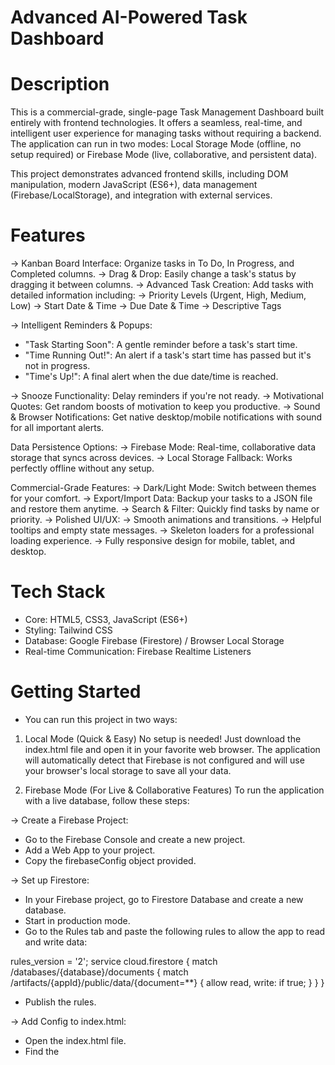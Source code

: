 # Advanced AI-Powered Task Dashboard
# Description
This is a commercial-grade, single-page Task Management Dashboard built entirely with frontend technologies. It offers a seamless, real-time, and intelligent user experience for managing tasks without requiring a backend. The application can run in two modes: Local Storage Mode (offline, no setup required) or Firebase Mode (live, collaborative, and persistent data).

This project demonstrates advanced frontend skills, including DOM manipulation, modern JavaScript (ES6+), data management (Firebase/LocalStorage), and integration with external services.

# Features
-> Kanban Board Interface: Organize tasks in To Do, In Progress, and Completed columns.
-> Drag & Drop: Easily change a task's status by dragging it between columns.
-> Advanced Task Creation: Add tasks with detailed information including:
-> Priority Levels (Urgent, High, Medium, Low)
-> Start Date & Time
-> Due Date & Time
-> Descriptive Tags

-> Intelligent Reminders & Popups:
* "Task Starting Soon": A gentle reminder before a task's start time.
* "Time Running Out!": An alert if a task's start time has passed but it's not in progress.
* "Time's Up!": A final alert when the due date/time is reached.

-> Snooze Functionality: Delay reminders if you're not ready.
-> Motivational Quotes: Get random boosts of motivation to keep you productive.
-> Sound & Browser Notifications: Get native desktop/mobile notifications with sound for all important alerts.

Data Persistence Options:
-> Firebase Mode: Real-time, collaborative data storage that syncs across devices.
-> Local Storage Fallback: Works perfectly offline without any setup.

Commercial-Grade Features:
-> Dark/Light Mode: Switch between themes for your comfort.
-> Export/Import Data: Backup your tasks to a JSON file and restore them anytime.
-> Search & Filter: Quickly find tasks by name or priority.
-> Polished UI/UX:
-> Smooth animations and transitions.
-> Helpful tooltips and empty state messages.
-> Skeleton loaders for a professional loading experience.
-> Fully responsive design for mobile, tablet, and desktop.

# Tech Stack
* Core: HTML5, CSS3, JavaScript (ES6+)
* Styling: Tailwind CSS
* Database: Google Firebase (Firestore) / Browser Local Storage
* Real-time Communication: Firebase Realtime Listeners

# Getting Started
* You can run this project in two ways:

1. Local Mode (Quick & Easy)
No setup is needed! Just download the index.html file and open it in your favorite web browser. The application will automatically detect that Firebase is not configured and will use your browser's local storage to save all your data.

2. Firebase Mode (For Live & Collaborative Features)
To run the application with a live database, follow these steps:

-> Create a Firebase Project:
* Go to the Firebase Console and create a new project.
* Add a Web App to your project.
* Copy the firebaseConfig object provided.

-> Set up Firestore:
* In your Firebase project, go to Firestore Database and create a new database.
* Start in production mode.
* Go to the Rules tab and paste the following rules to allow the app to read and write data:

rules_version = '2';
service cloud.firestore {
  match /databases/{database}/documents {
    match /artifacts/{appId}/public/data/{document=**} {
      allow read, write: if true;
    }
  }
}

* Publish the rules.

-> Add Config to index.html:
* Open the index.html file.
* Find the <script> tag near the bottom of the file.
* Replace the placeholder values in the firebaseConfig object with the keys you copied from your Firebase project.

// Before
const firebaseConfig = {
  apiKey: "YOUR_API_KEY",
  // ...
};

// After
const firebaseConfig = {
  apiKey: "AIzaSy...",
  authDomain: "your-project-id.firebaseapp.com",
  // ...
};

Now, when you open the index.html file, it will connect to your Firebase project and store data online.

# License
This project is licensed under the MIT License. See the LICENSE file for details.
